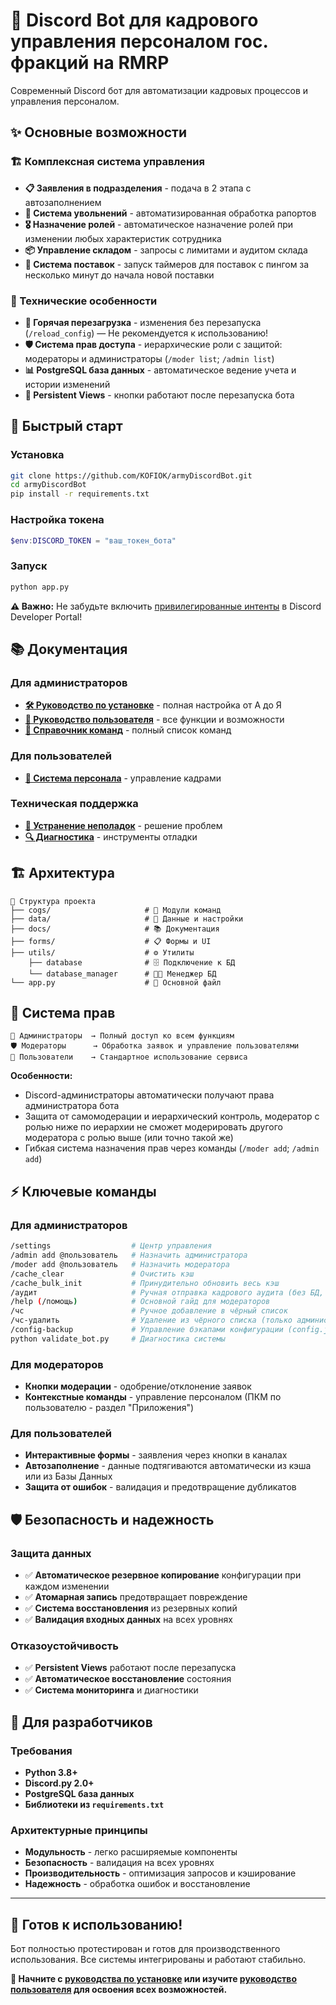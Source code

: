# 🤖 Discord Bot для кадрового управления персоналом гос. фракций на RMRP

Современный Discord бот для автоматизации кадровых процессов и управления персоналом.

## ✨ Основные возможности

### 🏗️ Комплексная система управления
- **📋 Заявления в подразделения** - подача в 2 этапа с автозаполнением
- **📝 Система увольнений** - автоматизированная обработка рапортов
- **🎖️ Назначение ролей** - автоматическое назначение ролей при изменении любых характеристик сотрудника
- **📦 Управление складом** - запросы с лимитами и аудитом склада
- **🚚 Система поставок** - запуск таймеров для поставок с пингом за несколько минут до начала новой поставки

### 🔧 Технические особенности
- **🔄 Горячая перезагрузка** - изменения без перезапуска (`/reload_config`) — Не рекомендуется к использованию!
- **🛡️ Система прав доступа** - иерархические роли с защитой: модераторы и администраторы (`/moder list`; `/admin list`)
- **📊 PostgreSQL база данных** - автоматическое ведение учета и истории изменений
- **🔄 Persistent Views** - кнопки работают после перезапуска бота

## 🚀 Быстрый старт

### Установка
```bash
git clone https://github.com/KOFIOK/armyDiscordBot.git
cd armyDiscordBot
pip install -r requirements.txt
```

### Настройка токена
```powershell
$env:DISCORD_TOKEN = "ваш_токен_бота"
```

### Запуск
```bash
python app.py
```

**⚠️ Важно:** Не забудьте включить [привилегированные интенты](docs/installation_guide.md#включение-привилегированных-интентов) в Discord Developer Portal!

## 📚 Документация

### Для администраторов
- **[🛠️ Руководство по установке](docs/installation_guide.md)** - полная настройка от А до Я
- **[📖 Руководство пользователя](docs/user_guide.md)** - все функции и возможности
- **[🔧 Справочник команд](docs/commands_reference.md)** - полный список команд

### Для пользователей
- **[👥 Система персонала](docs/personnel_system_guide.md)** - управление кадрами

### Техническая поддержка
- **[🚨 Устранение неполадок](docs/troubleshooting_guide.md)** - решение проблем
- **[🔍 Диагностика](docs/troubleshooting_guide.md#диагностические-инструменты)** - инструменты отладки

## 🏗️ Архитектура

```
📁 Структура проекта
├── cogs/                     # 🔧 Модули команд
├── data/                     # 💾 Данные и настройки
├── docs/                     # 📚 Документация
├── forms/                    # 📋 Формы и UI
├── utils/                    # ⚙️ Утилиты
    ├── database              # 🗄️ Подключение к БД
    └── database_manager      # 🧑‍💼 Менеджер БД
└── app.py                    # 🚀 Основной файл
```

## 🔐 Система прав

```
👑 Администраторы  → Полный доступ ко всем функциям
🛡️ Модераторы      → Обработка заявок и управление пользователями
👥 Пользователи    → Стандартное использование сервиса
```

**Особенности:**
- Discord-администраторы автоматически получают права администратора бота
- Защита от самомодерации и иерархический контроль, модератор с ролью ниже по иерархии не сможет модерировать другого модератора с ролью выше (или точно такой же)
- Гибкая система назначения прав через команды (`/moder add`; `/admin add`)

## ⚡ Ключевые команды

### Для администраторов
```bash
/settings                  # Центр управления
/admin add @пользователь   # Назначить администратора
/moder add @пользователь   # Назначить модератора
/cache_clear               # Очистить кэш
/cache_bulk_init           # Принудительно обновить весь кэш
/аудит                     # Ручная отправка кадрового аудита (без БД, работает криво, рекомендуется не использовать)
/help (/помощь)            # Основной гайд для модераторов
/чс                        # Ручное добавление в чёрный список
/чс-удалить                # Удаление из чёрного списка (только администраторы)
/config-backup             # Управление бэкапами конфигурации (config.json)
python validate_bot.py     # Диагностика системы
```

### Для модераторов
- **Кнопки модерации** - одобрение/отклонение заявок
- **Контекстные команды** - управление персоналом (ПКМ по пользователю - раздел "Приложения")

### Для пользователей
- **Интерактивные формы** - заявления через кнопки в каналах
- **Автозаполнение** - данные подтягиваются автоматически из кэша или из Базы Данных
- **Защита от ошибок** - валидация и предотвращение дубликатов

## 🛡️ Безопасность и надежность

### Защита данных
- ✅ **Автоматическое резервное копирование** конфигурации при каждом изменении
- ✅ **Атомарная запись** предотвращает повреждение
- ✅ **Система восстановления** из резервных копий
- ✅ **Валидация входных данных** на всех уровнях

### Отказоустойчивость
- ✅ **Persistent Views** работают после перезапуска
- ✅ **Автоматическое восстановление** состояния
- ✅ **Система мониторинга** и диагностики

## 🎯 Для разработчиков

### Требования
- **Python 3.8+**
- **Discord.py 2.0+**
- **PostgreSQL база данных**
- **Библиотеки из `requirements.txt`**

### Архитектурные принципы
- **Модульность** - легко расширяемые компоненты
- **Безопасность** - валидация на всех уровнях
- **Производительность** - оптимизация запросов и кэширование
- **Надежность** - обработка ошибок и восстановление

---

## 🎉 Готов к использованию!

Бот полностью протестирован и готов для производственного использования. Все системы интегрированы и работают стабильно.

**📖 Начните с [руководства по установке](docs/installation_guide.md) или изучите [руководство пользователя](docs/user_guide.md) для освоения всех возможностей.**